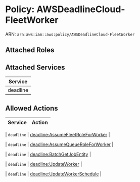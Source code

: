 # Policy: AWSDeadlineCloud-FleetWorker

ARN: `arn:aws:iam::aws:policy/AWSDeadlineCloud-FleetWorker`

## Attached Roles

## Attached Services

| Service |
|---------|
| deadline |

## Allowed Actions

| Service | Action |
|:-------:|--------|

| `deadline` | [deadline:AssumeFleetRoleForWorker](../actions.md#deadline:assumefleetroleforworker) |

| `deadline` | [deadline:AssumeQueueRoleForWorker](../actions.md#deadline:assumequeueroleforworker) |

| `deadline` | [deadline:BatchGetJobEntity](../actions.md#deadline:batchgetjobentity) |

| `deadline` | [deadline:UpdateWorker](../actions.md#deadline:updateworker) |

| `deadline` | [deadline:UpdateWorkerSchedule](../actions.md#deadline:updateworkerschedule) |
